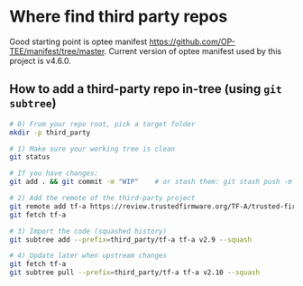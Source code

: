 # Where find third party repos

Good starting point is optee manifest https://github.com/OP-TEE/manifest/tree/master. Current version of optee manifest used by this project is v4.6.0.

## How to add a third-party repo in-tree (using `git subtree`)

```bash
# 0) From your repo root, pick a target folder
mkdir -p third_party

# 1) Make sure your working tree is clean
git status

# If you have changes:
git add . && git commit -m "WIP"    # or stash them: git stash push -m "temp"

# 2) Add the remote of the third-party project
git remote add tf-a https://review.trustedfirmware.org/TF-A/trusted-firmware-a.git
git fetch tf-a

# 3) Import the code (squashed history)
git subtree add --prefix=third_party/tf-a tf-a v2.9 --squash

# 4) Update later when upstream changes
git fetch tf-a
git subtree pull --prefix=third_party/tf-a tf-a v2.10 --squash
```
